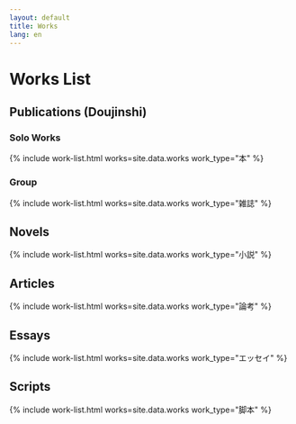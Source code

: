 ```yaml
---
layout: default
title: Works
lang: en
---
```


# Works List

## Publications (Doujinshi)

### Solo Works
<div class="not-neon not-list">
{% include work-list.html works=site.data.works work_type="本" %}
</div>

### Group
<div class="not-neon not-list">
{% include work-list.html works=site.data.works work_type="雑誌" %}
</div>

## Novels

<div class="not-neon not-list">
{% include work-list.html works=site.data.works work_type="小説" %}
</div>

## Articles

<div class="not-neon not-list">
{% include work-list.html works=site.data.works work_type="論考" %}
</div>

## Essays

<div class="not-neon not-list">
{% include work-list.html works=site.data.works work_type="エッセイ" %}
</div>

## Scripts

<div class="not-neon not-list">
{% include work-list.html works=site.data.works work_type="脚本" %}
</div>